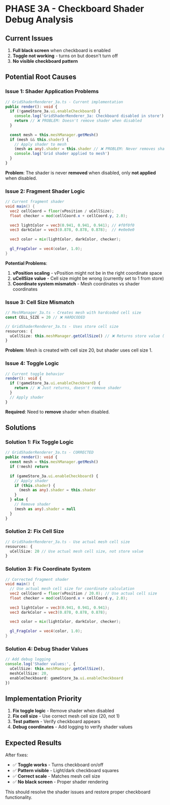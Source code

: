 # PHASE 3A - Checkboard Shader Debug Analysis

## **Current Issues**

1. **Full black screen** when checkboard is enabled
2. **Toggle not working** - turns on but doesn't turn off
3. **No visible checkboard pattern**

## **Potential Root Causes**

### **Issue 1: Shader Application Problems**

```typescript
// GridShaderRenderer_3a.ts - Current implementation
public render(): void {
  if (!gameStore_3a.ui.enableCheckboard) {
    console.log('GridShaderRenderer_3a: Checkboard disabled in store')
    return // ❌ PROBLEM: Doesn't remove shader when disabled
  }
  
  const mesh = this.meshManager.getMesh()
  if (mesh && this.shader) {
    // Apply shader to mesh
    (mesh as any).shader = this.shader // ❌ PROBLEM: Never removes shader
    console.log('Grid shader applied to mesh')
  }
}
```

**Problem**: The shader is never **removed** when disabled, only **not applied** when disabled.

### **Issue 2: Fragment Shader Logic**

```glsl
// Current fragment shader
void main() {
  vec2 cellCoord = floor(vPosition / uCellSize);
  float checker = mod(cellCoord.x + cellCoord.y, 2.0);
  
  vec3 lightColor = vec3(0.941, 0.941, 0.941); // #f0f0f0
  vec3 darkColor = vec3(0.878, 0.878, 0.878);  // #e0e0e0
  
  vec3 color = mix(lightColor, darkColor, checker);
  
  gl_FragColor = vec4(color, 1.0);
}
```

**Potential Problems**:
1. **vPosition scaling** - vPosition might not be in the right coordinate space
2. **uCellSize value** - Cell size might be wrong (currently set to 1 from store)
3. **Coordinate system mismatch** - Mesh coordinates vs shader coordinates

### **Issue 3: Cell Size Mismatch**

```typescript
// MeshManager_3a.ts - Creates mesh with hardcoded cell size
const CELL_SIZE = 20 // ❌ HARDCODED

// GridShaderRenderer_3a.ts - Uses store cell size
resources: {
  uCellSize: this.meshManager.getCellSize() // ❌ Returns store value (1)
}
```

**Problem**: Mesh is created with cell size 20, but shader uses cell size 1.

### **Issue 4: Toggle Logic**

```typescript
// Current toggle behavior
render(): void {
  if (!gameStore_3a.ui.enableCheckboard) {
    return // ❌ Just returns, doesn't remove shader
  }
  // Apply shader
}
```

**Required**: Need to **remove** shader when disabled.

## **Solutions**

### **Solution 1: Fix Toggle Logic**

```typescript
// GridShaderRenderer_3a.ts - CORRECTED
public render(): void {
  const mesh = this.meshManager.getMesh()
  if (!mesh) return
  
  if (gameStore_3a.ui.enableCheckboard) {
    // Apply shader
    if (this.shader) {
      (mesh as any).shader = this.shader
    }
  } else {
    // Remove shader
    (mesh as any).shader = null
  }
}
```

### **Solution 2: Fix Cell Size**

```typescript
// GridShaderRenderer_3a.ts - Use actual mesh cell size
resources: {
  uCellSize: 20 // Use actual mesh cell size, not store value
}
```

### **Solution 3: Fix Coordinate System**

```glsl
// Corrected fragment shader
void main() {
  // Use actual mesh cell size for coordinate calculation
  vec2 cellCoord = floor(vPosition / 20.0); // Use actual cell size
  float checker = mod(cellCoord.x + cellCoord.y, 2.0);
  
  vec3 lightColor = vec3(0.941, 0.941, 0.941);
  vec3 darkColor = vec3(0.878, 0.878, 0.878);
  
  vec3 color = mix(lightColor, darkColor, checker);
  
  gl_FragColor = vec4(color, 1.0);
}
```

### **Solution 4: Debug Shader Values**

```typescript
// Add debug logging
console.log('Shader values:', {
  uCellSize: this.meshManager.getCellSize(),
  meshCellSize: 20,
  enableCheckboard: gameStore_3a.ui.enableCheckboard
})
```

## **Implementation Priority**

1. **Fix toggle logic** - Remove shader when disabled
2. **Fix cell size** - Use correct mesh cell size (20, not 1)
3. **Test pattern** - Verify checkboard appears
4. **Debug coordinates** - Add logging to verify shader values

## **Expected Results**

After fixes:
- ✅ **Toggle works** - Turns checkboard on/off
- ✅ **Pattern visible** - Light/dark checkboard squares
- ✅ **Correct scale** - Matches mesh cell size
- ✅ **No black screen** - Proper shader rendering

This should resolve the shader issues and restore proper checkboard functionality.